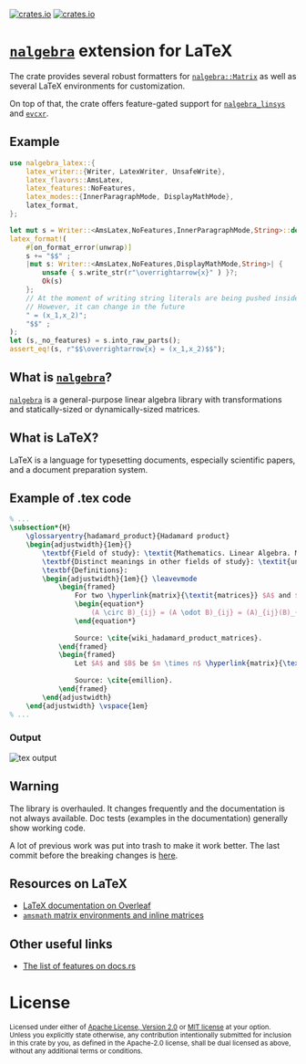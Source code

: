 [![crates.io](https://img.shields.io/crates/v/nalgebra_latex.svg)][`nalgebra_latex`]
[![crates.io](https://img.shields.io/crates/d/nalgebra_latex.svg)][`nalgebra_latex`]

# [`nalgebra`] extension for LaTeX

The crate provides several robust formatters for [`nalgebra::Matrix`] as well as
several LaTeX environments for customization.

On top of that, the crate offers feature-gated support for [`nalgebra_linsys`] and [`evcxr`].

## Example

```rust
use nalgebra_latex::{
	latex_writer::{Writer, LatexWriter, UnsafeWrite},
	latex_flavors::AmsLatex,
	latex_features::NoFeatures,
	latex_modes::{InnerParagraphMode, DisplayMathMode},
	latex_format,
};

let mut s = Writer::<AmsLatex,NoFeatures,InnerParagraphMode,String>::default();
latex_format!(
	#[on_format_error(unwrap)]
	s += "$$" ;
	|mut s: Writer::<AmsLatex,NoFeatures,DisplayMathMode,String>| {
		unsafe { s.write_str(r"\overrightarrow{x}" ) }?; 
		Ok(s)
	};
	// At the moment of writing string literals are being pushed inside of writers without validation o contents
	// However, it can change in the future
	" = (x_1,x_2)";
	"$$" ;
);
let (s,_no_features) = s.into_raw_parts();
assert_eq!(s, r"$$\overrightarrow{x} = (x_1,x_2)$$");
```

## What is [`nalgebra`]?

[`nalgebra`] is a general-purpose linear algebra library with transformations and statically-sized or dynamically-sized matrices.

## What is LaTeX?

LaTeX is a language for typesetting documents, especially scientific papers, and a document preparation system.

## Example of .tex code

```tex
% ...
\subsection*{H}
	\glossaryentry{hadamard_product}{Hadamard product}
	\begin{adjustwidth}{1em}{}
		\textbf{Field of study}: \textit{Mathematics. Linear Algebra. Matrix theory.} \\
		\textbf{Distinct meanings in other fields of study}: \textit{unspecified.} \\
		\textbf{Definitions}:
		\begin{adjustwidth}{1em}{} \leavevmode
			\begin{framed}
				For two \hyperlink{matrix}{\textit{matrices}} $A$ and $B$ of the same \hyperlink{dimension_of_matrix}{\textit{dimension}} $m \times n$, the \beingdefined{Hadamard product} $A \circ B$ (or $A \odot B$) is a \hyperlink{matrix}{\textit{matrix}} of the same \hyperlink{dimension_of_matrix}{\textit{dimension}} as the operands, with elements given by
				\begin{equation*}
					(A \circ B)_{ij} = (A \odot B)_{ij} = (A)_{ij}(B)_{ij}.
				\end{equation*}
				
				Source: \cite{wiki_hadamard_product_matrices}.
			\end{framed}
			\begin{framed}
				Let $A$ and $B$ be $m \times n$ \hyperlink{matrix}{\textit{matrices}} with entries in $C$. The \beingdefined{Hadamard product} is defined by $[A \circ B]_{ij}=[A]_{ij}[B]_{ij}$ for all $1 \leq i \leq m$, $1 \leq j \leq n$. \\ \vspace{1em}
				
				Source: \cite{emillion}.
			\end{framed}
		\end{adjustwidth}
	\end{adjustwidth} \vspace{1em}
% ...
```

### Output

![tex output](https://i.imgur.com/xptzo3h.jpg)

## Warning

The library is overhauled. It changes frequently and the documentation is not always available. Doc tests
(examples in the documentation) generally show working code.

A lot of previous work was put into trash to make it work better. The last commit before the breaking changes is [here](https://github.com/JohnScience/nalgebra_latex/tree/7f8a1c44619c7c9a82ab869e407352e432a24565).

## Resources on LaTeX

* [LaTeX documentation on Overleaf](https://www.overleaf.com/learn)
* [`amsmath` matrix environments and inline matrices](https://www.overleaf.com/learn/latex/Matrices)

## Other useful links

* [The list of features on docs.rs](https://docs.rs/crate/nalgebra_latex/latest/features)

[`nalgebra_latex`]: https://crates.io/crates/nalgebra_latex
[`nalgebra`]: https://crates.io/crates/nalgebra
[what is latex]: https://www.overleaf.com/learn/latex/Learn_LaTeX_in_30_minutes#What_is_LaTeX.3F
[`nalgebra::Matrix`]: https://docs.rs/nalgebra/latest/nalgebra/base/struct.Matrix.html
[`nalgebra_linsys`]: https://crates.io/crates/nalgebra_linsys
[`evcxr`]: https://github.com/google/evcxr

# License

<sup>
Licensed under either of <a href="LICENSE-APACHE">Apache License, Version
2.0</a> or <a href="LICENSE-MIT">MIT license</a> at your option.
</sup>

<br>

<sub>
Unless you explicitly state otherwise, any contribution intentionally submitted
for inclusion in this crate by you, as defined in the Apache-2.0 license, shall
be dual licensed as above, without any additional terms or conditions.
</sub>
